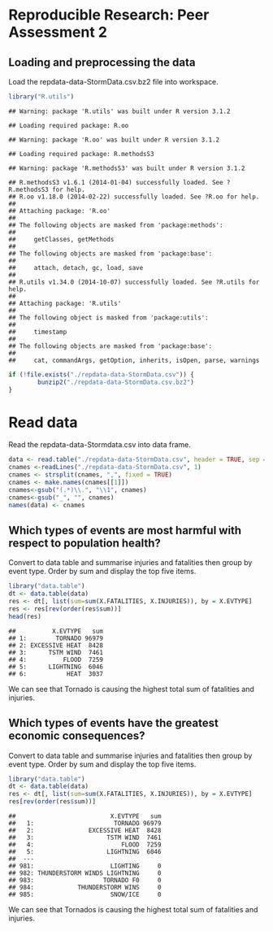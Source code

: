 # Reproducible Research: Peer Assessment 2


## Loading and preprocessing the data
Load the repdata-data-StormData.csv.bz2 file into workspace.

```r
library("R.utils")
```

```
## Warning: package 'R.utils' was built under R version 3.1.2
```

```
## Loading required package: R.oo
```

```
## Warning: package 'R.oo' was built under R version 3.1.2
```

```
## Loading required package: R.methodsS3
```

```
## Warning: package 'R.methodsS3' was built under R version 3.1.2
```

```
## R.methodsS3 v1.6.1 (2014-01-04) successfully loaded. See ?R.methodsS3 for help.
## R.oo v1.18.0 (2014-02-22) successfully loaded. See ?R.oo for help.
## 
## Attaching package: 'R.oo'
## 
## The following objects are masked from 'package:methods':
## 
##     getClasses, getMethods
## 
## The following objects are masked from 'package:base':
## 
##     attach, detach, gc, load, save
## 
## R.utils v1.34.0 (2014-10-07) successfully loaded. See ?R.utils for help.
## 
## Attaching package: 'R.utils'
## 
## The following object is masked from 'package:utils':
## 
##     timestamp
## 
## The following objects are masked from 'package:base':
## 
##     cat, commandArgs, getOption, inherits, isOpen, parse, warnings
```

```r
if (!file.exists("./repdata-data-StormData.csv")) {
        bunzip2("./repdata-data-StormData.csv.bz2")
}
```
        
# Read data
Read the repdata-data-Stormdata.csv into data frame.

```r
data <- read.table("./repdata-data-StormData.csv", header = TRUE, sep = ",", na.strings = "", comment.char = "#")
cnames <-readLines("./repdata-data-StormData.csv", 1)
cnames <- strsplit(cnames, ",", fixed = TRUE)
cnames <- make.names(cnames[[1]])
cnames<-gsub("(.*)\\.", "\\1", cnames)
cnames<-gsub("_", "", cnames)
names(data) <- cnames
```
## Which types of events are most harmful with respect to population health?
Convert to data table and summarise injuries and fatalities then group by event type. Order by sum and display the top five items.

```r
library("data.table")
dt <- data.table(data)
res <- dt[, list(sum=sum(X.FATALITIES, X.INJURIES)), by = X.EVTYPE]
res <- res[rev(order(res$sum))]
head(res)
```

```
##          X.EVTYPE   sum
## 1:        TORNADO 96979
## 2: EXCESSIVE HEAT  8428
## 3:      TSTM WIND  7461
## 4:          FLOOD  7259
## 5:      LIGHTNING  6046
## 6:           HEAT  3037
```
We can see that Tornado is causing the highest total sum of fatalities and injuries.

## Which types of events have the greatest economic consequences?
Convert to data table and summarise injuries and fatalities then group by event type. Order by sum and display the top five items.

```r
library("data.table")
dt <- data.table(data)
res <- dt[, list(sum=sum(X.FATALITIES, X.INJURIES)), by = X.EVTYPE]
res[rev(order(res$sum))]
```

```
##                          X.EVTYPE   sum
##   1:                      TORNADO 96979
##   2:               EXCESSIVE HEAT  8428
##   3:                    TSTM WIND  7461
##   4:                        FLOOD  7259
##   5:                    LIGHTNING  6046
##  ---                                   
## 981:                     LIGHTING     0
## 982: THUNDERSTORM WINDS LIGHTNING     0
## 983:                   TORNADO F0     0
## 984:            THUNDERSTORM WINS     0
## 985:                     SNOW/ICE     0
```
We can see that Tornados is causing the highest total sum of fatalities and injuries.
